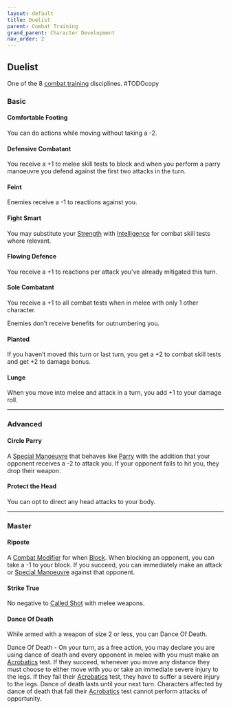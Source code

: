 ```yaml
---
layout: default
title: Duelist
parent: Combat Training
grand_parent: Character Development
nav_order: 2
---
```

## Duelist
One of the 8 [combat training](Combat-Training) disciplines.
#TODOcopy 

### Basic

#### Comfortable Footing
You can do actions while moving without taking a -2.

#### Defensive Combatant
You receive a +1 to melee skill tests to block and when you perform a parry manoeuvre you defend against the first two attacks in the turn.

#### Feint
Enemies receive a -1 to reactions against you.

#### Fight Smart
You may substitute your [Strength](Strength) with [Intelligence](Intelligence) for combat skill tests where relevant.

#### Flowing Defence
You receive a +1 to reactions per attack you’ve already mitigated this turn.

#### Sole Combatant
You receive a +1 to all combat tests when in melee with only 1 other character.

Enemies don’t receive benefits for outnumbering you.

#### Planted
If you haven’t moved this turn or last turn, you get a +2 to combat skill tests and get +2 to damage bonus.

#### Lunge
When you move into melee and attack in a turn, you add +1 to your damage roll.

---
### Advanced

#### Circle Parry
A [Special Manoeuvre](Combat#Special%20Manoeuvres) that behaves like [Parry](Combat#Parry) with the addition that your opponent receives a -2 to attack you. If your opponent fails to hit you, they drop their weapon.

#### Protect the Head
You can opt to direct any head attacks to your body.

---

### Master

#### Riposte
A [Combat Modifier](Combat#Combat%20Modifiers) for when [Block](Combat#Block). When blocking an opponent, you can take a -1 to your block. If you succeed, you can immediately make an attack or [Special Manoeuvre](Combat#Special%20Manoeuvres) against that opponent.

#### Strike True
No negative to [Called Shot](Combat#Called%20Shot) with melee weapons.

#### Dance Of Death
While armed with a weapon of size 2 or less, you can Dance Of Death.

Dance Of Death - On your turn, as a free action, you may declare you are using dance of death and every opponent in melee with you must make an [Acrobatics](Acrobatics) test. If they succeed, whenever you move any distance they must choose to either move with you or take an immediate severe injury to the legs. If they fail their [Acrobatics](Acrobatics) test, they have to suffer a severe injury to the legs. Dance of death lasts until your next turn. Characters affected by dance of death that fail their [Acrobatics](Acrobatics) test cannot perform attacks of opportunity.